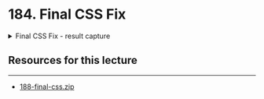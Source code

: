 # 184. Final CSS Fix


<details>
  <summary>Final CSS Fix - result capture</summary>

## Add Layout

**pages/campaigns/new.js** -- added Layout
```
import React, { Component } from "react";
import Layout from '../../components/Layout';

class CampaignNew extends Component {
    render(){
        return (
            <Layout>
                <h1>New Campaign!</h1>
            </Layout>        
        )
    }
}

export default CampaignNew;
```

![184.1_Final-CSS-Fix.png](../imgs/184.1_Final-CSS-Fix.png)
---

## Final CSS Fix

`pages/campains/index.js`
```
import React, { Component } from "react";
import { Card, Button } from "semantic-ui-react";
import factory from "../ethereum/factory";
import Layout from "../components/Layout";

class CampaignIndex extends Component {
  static async getInitialProps() {
    const campaigns = await factory.methods.getDeployedCampaigns().call();

    return { campaigns };
  }
  renderCampaigns() {
    const items = this.props.campaigns.map((address) => {
      return {
        header: address,
        description: <a>View Campaign</a>,
        fluid: true,
      };
    });
    return <Card.Group items={items} />;
  }
  render() {
    return (
      <Layout>
        <div>          
          <h3>Open Campaigns</h3>          
          <Button 
          floated = "right" 
          content="Create Campaign" 
          icon="add circle" 
          primary 
          />
          {this.renderCampaigns()}
        </div>
      </Layout>
    );
  }
}

export default CampaignIndex;

```

`components/Layout.js`
```
import React from "react";
import { Container } from "semantic-ui-react";
import Head from "next/head";
import Header from "./Header";

const Layout = (props) => {
  return (
    <div>
      <Container>
        <Head>
          <link
            rel="stylesheet"
            href="//cdnjs.cloudflare.com/ajax/libs/semantic-ui/2.2.12/semantic.min.css"
          ></link>
        </Head>
        <Header />
        {props.children}
      </Container>
    </div>
  );
};
export default Layout;

```

![184.2_Final-CSS-Fix.png](../imgs/184.2_Final-CSS-Fix.png)
---
</details>    

##  Resources for this lecture

---

-   [188-final-css.zip](https://beatlesm.s3.us-west-1.amazonaws.com/ethereum-and-solidity-complete-developer-guide/188-final-css.zip)